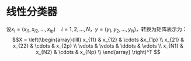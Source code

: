 # 线性分类器
设$x_i = (x_{i1},x_{i2},...,x_{ip}) \quad i=1,2,...,N$，$y = (y_1,y_2,...,y_N)$，转换为矩阵表示为：
$$X = \left(\begin{array}{llll}
        x_{11} & x_{12} & \cdots &x_{1p} \\
        x_{21} & x_{22} & \cdots & x_{2p} \\
        \vdots & \vdots & \ddots & \vdots \\
        x_{N1} & x_{N2} & \cdots & x_{Np}  \\
        \end{array} \right)^T
$$